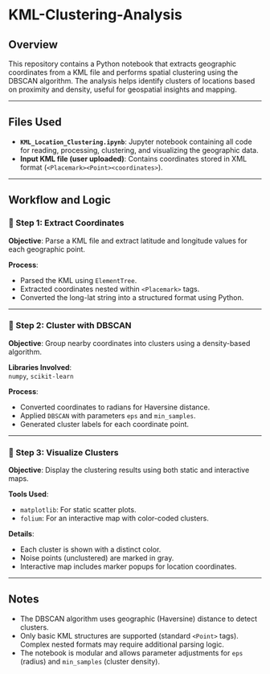# KML-Clustering-Analysis

## Overview  
This repository contains a Python notebook that extracts geographic coordinates from a KML file and performs spatial clustering using the DBSCAN algorithm. The analysis helps identify clusters of locations based on proximity and density, useful for geospatial insights and mapping.

---

## Files Used  

- **`KML_Location_Clustering.ipynb`**: Jupyter notebook containing all code for reading, processing, clustering, and visualizing the geographic data.  
- **Input KML file (user uploaded)**: Contains coordinates stored in XML format (`<Placemark><Point><coordinates>`).

---

## Workflow and Logic  

### 🔹 Step 1: Extract Coordinates  
**Objective**: Parse a KML file and extract latitude and longitude values for each geographic point.

**Process**:
- Parsed the KML using `ElementTree`.
- Extracted coordinates nested within `<Placemark>` tags.
- Converted the long-lat string into a structured format using Python.

---

### 🔹 Step 2: Cluster with DBSCAN  
**Objective**: Group nearby coordinates into clusters using a density-based algorithm.

**Libraries Involved**:  
`numpy`, `scikit-learn`

**Process**:
- Converted coordinates to radians for Haversine distance.
- Applied `DBSCAN` with parameters `eps` and `min_samples`.
- Generated cluster labels for each coordinate point.

---

### 🔹 Step 3: Visualize Clusters  
**Objective**: Display the clustering results using both static and interactive maps.

**Tools Used**:  
- `matplotlib`: For static scatter plots.  
- `folium`: For an interactive map with color-coded clusters.

**Details**:
- Each cluster is shown with a distinct color.
- Noise points (unclustered) are marked in gray.
- Interactive map includes marker popups for location coordinates.

---

## Notes  

- The DBSCAN algorithm uses geographic (Haversine) distance to detect clusters.
- Only basic KML structures are supported (standard `<Point>` tags). Complex nested formats may require additional parsing logic.
- The notebook is modular and allows parameter adjustments for `eps` (radius) and `min_samples` (cluster density).

